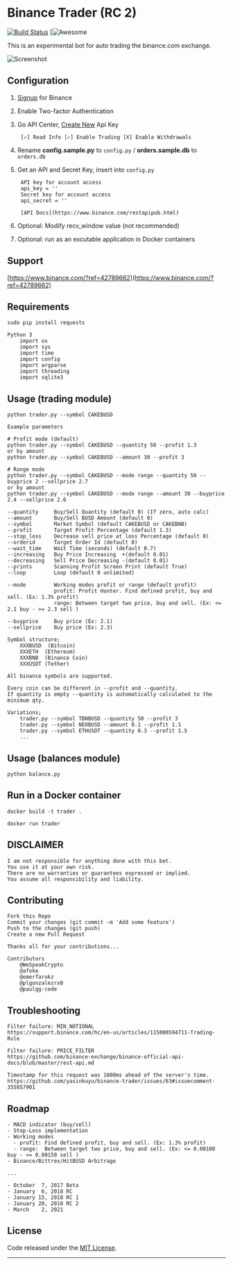 # Binance Trader (RC 2) 
[![Build Status](https://img.shields.io/badge/binance-exchange-yellow.svg?style=flat)](https://binance.com)
[![Awesome](https://cdn.rawgit.com/sindresorhus/awesome/d7305f38d29fed78fa85652e3a63e154dd8e8829/media/badge.svg)

This is an experimental bot for auto trading the binance.com exchange.

![Screenshot](https://github.com/paulgg-code/binance-trader/blob/master/img/screenshot.png)

## Configuration

1. [Signup](https://www.binance.com/?ref=42789662) for Binance
2. Enable Two-factor Authentication
3. Go API Center, [Create New](https://www.binance.com/en/my/settings/api-management?ref=42789662) Api Key

        [✓] Read Info [✓] Enable Trading [X] Enable Withdrawals

4. Rename **config.sample.py** to `config.py` / **orders.sample.db** to `orders.db`
5. Get an API and Secret Key, insert into `config.py`

        API key for account access
        api_key = ''
        Secret key for account access
        api_secret = ''

        [API Docs](https://www.binance.com/restapipub.html)

6. Optional: Modify recv_window value (not recommended)

7. Optional: run as an excutable application in Docker containers

## Support

[https://www.binance.com/?ref=42789662](https://www.binance.com/?ref=42789662)

## Requirements

    sudo pip install requests

    Python 3
        import os
        import sys
        import time
        import config
        import argparse
        import threading
        import sqlite3

## Usage (trading module)

    python trader.py --symbol CAKEBUSD

    Example parameters

    # Profit mode (default)
    python trader.py --symbol CAKEBUSD --quantity 50 --profit 1.3
    or by amount
    python trader.py --symbol CAKEBUSD --amount 30 --profit 3

    # Range mode
    python trader.py --symbol CAKEBUSD --mode range --quantity 50 --buyprice 2 --sellprice 2.7
    or by amount
    python trader.py --symbol CAKEBUSD --mode range --amount 30 --buyprice 2.4 --sellprice 2.6

    --quantity     Buy/Sell Quantity (default 0) (If zero, auto calc)
    --amount       Buy/Sell BUSD Amount (default 0)
    --symbol       Market Symbol (default CAKEBUSD or CAKEBNB)
    --profit       Target Profit Percentage (default 1.3)
    --stop_loss    Decrease sell price at loss Percentage (default 0)
    --orderid      Target Order Id (default 0)
    --wait_time    Wait Time (seconds) (default 0.7)
    --increasing   Buy Price Increasing  +(default 0.01)
    --decreasing   Sell Price Decreasing -(default 0.01)
    --prints       Scanning Profit Screen Print (default True)
    --loop         Loop (default 0 unlimited)

    --mode         Working modes profit or range (default profit)
                   profit: Profit Hunter. Find defined profit, buy and sell. (Ex: 1.3% profit)
                   range: Between target two price, buy and sell. (Ex: <= 2.1 buy - >= 2.3 sell )

    --buyprice     Buy price (Ex: 2.1)
    --sellprice    Buy price (Ex: 2.3)

    Symbol structure;
        XXXBUSD  (Bitcoin)
        XXXETH  (Ethereum)
        XXXBNB  (Binance Coin)
        XXXUSDT (Tether)

    All binance symbols are supported.

    Every coin can be different in --profit and --quantity.
    If quantity is empty --quantity is automatically calculated to the minimum qty.

    Variations;
        trader.py --symbol TBNBUSD --quantity 50 --profit 3
        trader.py --symbol NEOBUSD --amount 0.1 --profit 1.1
        trader.py --symbol ETHUSDT --quantity 0.3 --profit 1.5
        ...

## Usage (balances module)

    python balance.py

## Run in a Docker container

    docker build -t trader .

    docker run trader

## DISCLAIMER

    I am not responsible for anything done with this bot.
    You use it at your own risk.
    There are no warranties or guarantees expressed or implied.
    You assume all responsibility and liability.

## Contributing

    Fork this Repo
    Commit your changes (git commit -m 'Add some feature')
    Push to the changes (git push)
    Create a new Pull Request

    Thanks all for your contributions...

    Contributors
        @WeSpeakCrypto
        @afoke
        @omerfarukz
        @plgonzalezrx8
		@paulgg-code

## Troubleshooting

    Filter failure: MIN_NOTIONAL
    https://support.binance.com/hc/en-us/articles/115000594711-Trading-Rule

    Filter failure: PRICE_FILTER
    https://github.com/binance-exchange/binance-official-api-docs/blob/master/rest-api.md

    Timestamp for this request was 1000ms ahead of the server's time.
    https://github.com/yasinkuyu/binance-trader/issues/63#issuecomment-355857901

## Roadmap

    - MACD indicator (buy/sell)
    - Stop-Loss implementation
    - Working modes
      - profit: Find defined profit, buy and sell. (Ex: 1.3% profit)
      - range:  Between target two price, buy and sell. (Ex: <= 0.00100 buy - >= 0.00150 sell )
    - Binance/Bittrex/HitBUSD Arbitrage  

    ...

    - October  7, 2017 Beta
    - January  6, 2018 RC
    - January 15, 2018 RC 1
    - January 20, 2018 RC 2
    - March    2, 2021
## License

Code released under the [MIT License](https://opensource.org/licenses/MIT).

---
